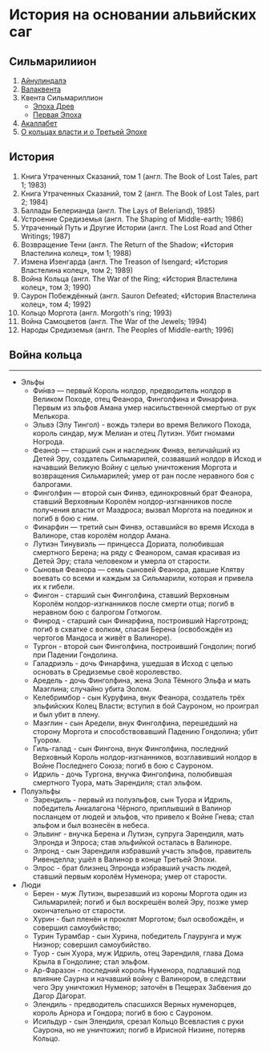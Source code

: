 # История на основании альвийских саг

## Сильмарилиион

1. [Айнулиндалэ](./Эпос.%20Айнулиндалэ.md)
2. [Валаквента](./Эпос.%20Валаквента.md)
3. Квента Сильмариллион
    * [Эпоха Древ](./Эпос.%20Сильмариллион.%20Эпоха%20Древ.md)
    * [Первая Эпоха](./Эпос.%20Сильмариллион.%20Первая%20Эпоха.md)
4. [Акаллабет](./Эпос.%20Акаллабет.md)
5. [О кольцах власти и о Третьей Эпохе](./Эпос.%20Война%20Кольца.md)

## История

1. Книга Утраченных Сказаний, том 1 (англ. The Book of Lost Tales, part 1; 1983)
2. Книга Утраченных Сказаний, том 2 (англ. The Book of Lost Tales, part 2; 1984)
3. Баллады Белерианда (англ. The Lays of Beleriand), 1985)
4. Устроение Средиземья (англ. The Shaping of Middle-earth; 1986)
5. Утраченный Путь и Другие Истории (англ. The Lost Road and Other Writings; 1987)
6. Возвращение Тени (англ. The Return of the Shadow; «История Властелина колец», том 1; 1988)
7. Измена Изенгарда (англ. The Treason of Isengard; «История Властелина колец», том 2; 1989)
8. Война Кольца (англ. The War of the Ring; «История Властелина колец», том 3; 1990)
9. Саурон Побеждённый (англ. Sauron Defeated; «История Властелина колец», том 4; 1992)
10. Кольцо Моргота (англ. Morgoth's ring; 1993)
11. Война Самоцветов (англ. The War of the Jewels; 1994)
12. Народы Средиземья (англ. The Peoples of Middle-earth; 1996)

## Война кольца

----

* Эльфы
    * Фи́нвэ — первый Король нолдор, предводитель нолдор в Великом Походе, отец Феанора, Финголфина и Финарфина. Первым из эльфов Амана умер насильственной смертью от рук Мелькора.
    * Эльвэ (Элу Тингол) - вождь тэлери во время Великого Похода, король синдар, муж Мелиан и отец Лутиэн. Убит гномами Ногрода.
    * Феано́р — старший сын и наследник Финвэ, величайший из Детей Эру, создатель Сильмарилей, созвавший нолдор в Исход и начавший Великую Войну с целью уничтожения Моргота и возвращения Сильмарилей; умер от ран после неравного боя с балрогами.
    * Финголфин — второй сын Финвэ, единокровный брат Феанора, ставший Верховным Королём нолдор-изгнанников после получения власти от Маэдроса; вызвал Моргота на поединок и погиб в бою с ним.
    * Финарфин — третий сын Финвэ, оставшийся во время Исхода в Валиноре, став королём нолдор Амана.
    * Лутиэн Тинувиэль — принцесса Дориата, полюбившая смертного Берена; на ряду с Феанором, самая красивая из Детей Эру; стала человеком и умерла от старости.
    * Сыновья Феанора — семь сыновей Феанора, давшие Клятву воевать со всеми и каждым за Сильмарили, которая и привела их к гибели.
    * Фингон - старший сын Финголфина, ставший Верховным Королём нолдор-изгнанников после смерти отца; погиб в неравном бою с балрогом Готмогом.
    * Финрод - старший сын Финарфина, построивший Нарготронд; погиб в схватке с волком, спасая Берена (освобождён из чертогов Мандоса и живёт в Валиноре).
    * Тургон - второй сын Финголфина, построивший Гондолин; погиб при Падении Гондолина.
    * Галадриэль - дочь Финарфина, ушедшая в Исход с целью основать в Средиземье своё королевство.
    * Аредель - дочь Финголфина, жена Эола Тёмного Эльфа и мать Маэглина; случайно убита Эолом.
    * Келебримбор - сын Куруфина, внук Феанора, создатель трёх эльфийских Колец Власти; вступил в бой Сауроном, но проиграл и был убит в плену.
    * Маэглин - сын Аредели, внук Финголфина, перешедший на сторону Моргота и способствовавший Падению Гондолина; убит Туором.
    * Гиль-галад - сын Фингона, внук Финголфина, последний Верховный Король нолдор-изгнанников, возглавивший нолдор в Войне Последнего Союза; погиб в бою с Сауроном.
    * Идриль - дочь Тургона, внучка Финголфина, полюбившая смертного Туора, мать Эарендиля; стал эльфом.
* Полуэльфы
    * Эарендиль - первый из полуэльфов, сын Туора и Идриль, победитель Анкалагона Чёрного, приплывший в Валинор посланцем от людей и эльфов, что привело к Войне Гнева; стал эльфом и был вознесён в небеса.
    * Эльвинг - внучка Берена и Лутиэн, супруга Эарендиля, мать Элронда и Элроса; став эльфийкой осталась в Валиноре.
    * Элронд - сын Эарендиля избравший участь эльфов, правитель Ривенделла; ушёл в Валинор в конце Третьей Эпохи.
    * Элрос - брат близнец Элронда избравший участь людей, ставший первым королём Нуменора; умер от старости.
* Люди
    * Берен - муж Лутиэн, вырезавший из короны Моргота один из Сильмарилей; погиб и был воскрешён волей Эру, позже умер окончательно от старости.
    * Хурин - был пленён и проклят Морготом; был освобождён, и совершил самоубийство;
    * Турин Турамбар - сын Хурина, победитель Глаурунга и муж Ниэнор; совершил самоубийство.
    * Туор - сын Хуора, муж Идриль, отец Эарендиля, глава Дома Крыла в Гондолине; стал эльфом.
    * Ар-Фаразон - последний король Нуменора, подпавший под влияние Саурна и начавший войну с Валинором, в следствии чего Эру уничтожил Нуменор; заточён в Пещерах Забвения до Дагор Дагорат.
    * Элендиль - предводитель спасшихся Верных нуменорцев, король Арнора и Гондора; погиб в бою с Сауроном.
    * Исильдур - сын Элендиля, срезал Кольцо Всевластия с руки Саурона, но не уничтожил; погиб в Ирисной Низине, потеряв Кольцо.
